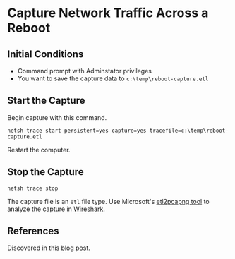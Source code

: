 # Capture Network Traffic Across a Reboot

## Initial Conditions

+ Command prompt with Adminstator privileges
+ You want to save the capture data to `c:\temp\reboot-capture.etl`

## Start the Capture

Begin capture with this command.

```batchfile
netsh trace start persistent=yes capture=yes tracefile=c:\temp\reboot-capture.etl
```

Restart the computer.

## Stop the Capture

```batchfile
netsh trace stop
```

The capture file is an `etl` file type.
Use Microsoft's [etl2pcapng tool](https://github.com/microsoft/etl2pcapng) to analyze the capture in [Wireshark](https://www.wireshark.org/).

## References

Discovered in this [blog post](https://techcommunity.microsoft.com/t5/iis-support-blog/capture-a-network-trace-without-installing-anything-amp-capture/ba-p/376503).
